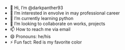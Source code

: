 - 👋 Hi, I’m @darkpanther93
- 👀 I’m interested in envolve in may professional career
- 🌱 I’m currently learning python
- 💞️ I’m looking to collaborate on works, projects
- 📫 How to reach me via email
- 😄 Pronouns: he/his
- ⚡ Fun fact: Red is my favorite color

<!---
darkpanther93/darkpanther93 is a ✨ special ✨ repository because its `README.md` (this file) appears on your GitHub profile.
You can click the Preview link to take a look at your changes.
--->

